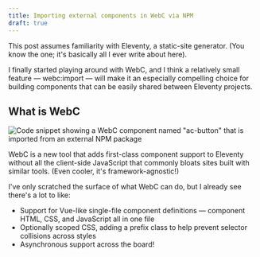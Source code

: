 ```yaml
---
title: Importing external components in WebC via NPM
draft: true
---
```

<mc-aside>
  This post assumes familiarity with Eleventy, a static-site generator. (You know the one; it's basically all I ever write about here). 
</mc-aside>

I finally started playing around with WebC, and I think a relatively small feature — webc:import — will make it an especially compelling choice for building components that can be easily shared between Eleventy projects.

## What is WebC

![Code snippet showing a WebC component named "ac-button" that is imported from an external NPM package](https://user-images.githubusercontent.com/3238096/209586839-18254e6e-da5e-418f-b324-52c7e1b14914.png)

WebC is a new tool that adds first-class component support to Eleventy without all the client-side JavaScript that commonly bloats sites built with similar tools. (Even cooler, it's framework-agnostic!)

I've only scratched the surface of what WebC can do, but I already see there's a lot to like:

- Support for Vue-like single-file component definitions — component HTML, CSS, and JavaScript all in one file
- Optionally scoped CSS, adding a prefix class to help prevent selector collisions across styles
- Asynchronous support across the board!
